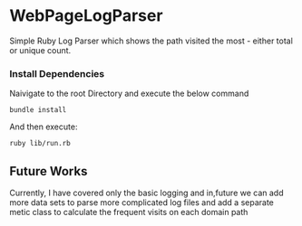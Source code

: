 # WebPageLogParser

Simple Ruby Log Parser which shows the path visited the most - either total or unique count.

### Install Dependencies

Naivigate to the root Directory and execute the below command


```shell
bundle install
```

And then execute:
``` shell
ruby lib/run.rb
```
## Future Works
Currently, I have covered only the basic logging and in,future we can add more data sets to parse more complicated log files and add a separate metic class to calculate the frequent visits on each domain path